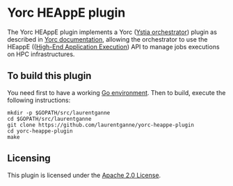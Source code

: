 # Yorc HEAppE plugin

The Yorc HEAppE plugin implements a Yorc ([Ystia orchestrator](https://github.com/ystia/yorc/)) plugin as described in [Yorc documentation](https://yorc.readthedocs.io/en/latest/plugins.html), allowing the orchestrator to use the HEappE (([High-End Application Execution](http://heappe.eu)) API to manage jobs executions on HPC infrastructures.

## To build this plugin

You need first to have a working [Go environment](https://golang.org/doc/install).
Then to build, execute the following instructions:

```
mkdir -p $GOPATH/src/laurentganne
cd $GOPATH/src/laurentganne
git clone https://github.com/laurentganne/yorc-heappe-plugin
cd yorc-heappe-plugin
make
```

## Licensing

This plugin is licensed under the [Apache 2.0 License](LICENSE).

